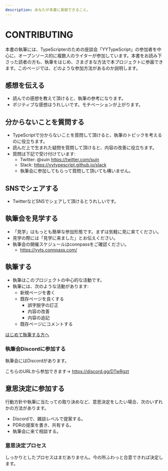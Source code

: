 ```yaml
---
description: あなたが本書に貢献できること。
---
```


# CONTRIBUTING

本書の執筆には、TypeScripterのための座談会「YYTypeScript」の参加者を中心に、オープンソース的に複数人のライターが参加しています。本書をお読み下さった読者の方も、執筆をはじめ、さまざまな方法で本プロジェクトに参画できます。このページでは、どのような参加方法があるのか説明します。

## 感想を伝える

- 読んでの感想を教えて頂けると、執筆の参考になります。
- ポジティブな感想はうれしいです。モチベーションが上がります。

## 分からないことを質問する

- TypeScriptで分からないことを質問して頂けると、執筆のトピックを考えるのに役立ちます。
- 読んだ上で生まれた疑問を質問して頂けると、内容の改善に役立ちます。
- 質問は下記で受け付けています:
  - Twitter: @suin <https://twitter.com/suin>
  - Slack: <https://yytypescript.github.io/slack>
  - 執筆会に参加してもらって質問して頂いても構いません。

## SNSでシェアする

- TwitterなどSNSでシェアして頂けるとうれしいです。

## 執筆会を見学する

- 「見学」はもっとも簡単な参加形態です。まずは気軽に見に来てください。
- 見学の際には「見学に来ました」とお伝えください。
- 執筆会の開催スケジュールはconnpassをご確認ください。
  - <https://yyts.connpass.com/>

## 執筆する

- 執筆はこのプロジェクトの中心的な活動です。
- 執筆には、次のような活動があります:
  - 新規ページを書く
  - 既存ページを良くする
    - 誤字脱字の訂正
    - 内容の改善
    - 内容の追記
  - 既存ページにコメントする

[はじめて執筆する方へ](getting-started.md)

### 執筆会Discordに参加する

執筆会にはDiscordがあります。

こちらのURLから参加できます→ <https://discord.gg/DTwRgzt>

## 意思決定に参加する

行動方針や執筆に当たっての取り決めなど、意思決定をしたい場合、次のいずれかの方法があります。

- Discordで、雑談レベルで提案する。
- PDRの提案を書き、共有する。
- 執筆会に来て相談する。

### 意思決定プロセス

しっかりとしたプロセスはまだありません。今の所ふわっと合意できれば決定します。
